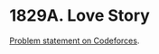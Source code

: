 # 1829A. Love Story

[Problem statement on Codeforces](https://codeforces.com/problemset/problem/1829/A?locale=en).